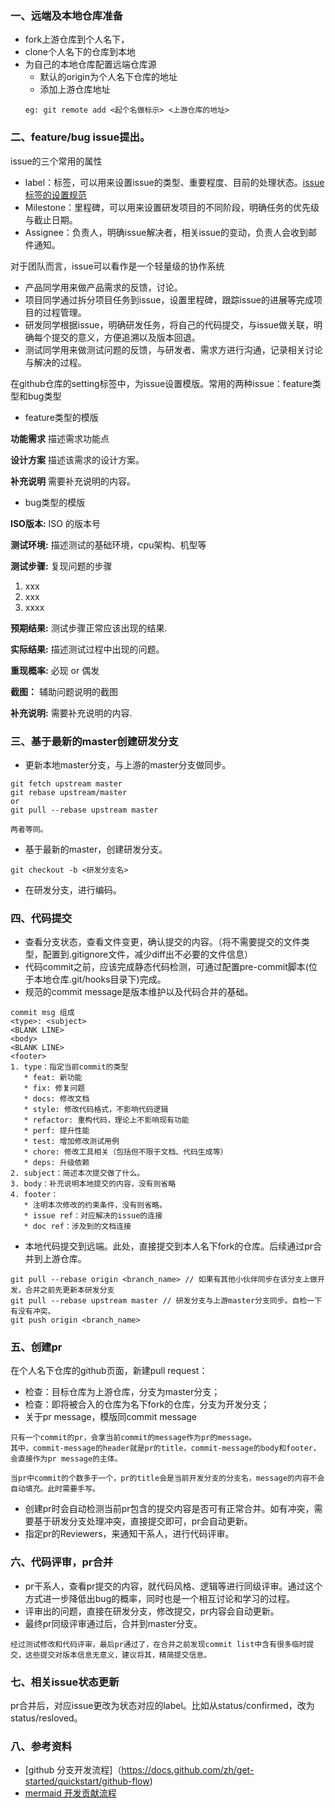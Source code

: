 ### 一、远端及本地仓库准备
* fork上游仓库到个人名下，
* clone个人名下的仓库到本地
* 为自己的本地仓库配置远端仓库源
   * 默认的origin为个人名下仓库的地址
   * 添加上游仓库地址
   ```
   eg: git remote add <起个名做标示> <上游仓库的地址>
   ```
### 二、feature/bug issue提出。
issue的三个常用的属性
* label：标签，可以用来设置issue的类型、重要程度、目前的处理状态。[issue 标签的设置规范](https://github.com/ukui/community/blob/master/zh_CN/issue_manage.md)
* Milestone：里程碑，可以用来设置研发项目的不同阶段，明确任务的优先级与截止日期。
* Assignee：负责人，明确issue解决者，相关issue的变动，负责人会收到邮件通知。

对于团队而言，issue可以看作是一个轻量级的协作系统
* 产品同学用来做产品需求的反馈，讨论。
* 项目同学通过拆分项目任务到issue，设置里程碑，跟踪issue的进展等完成项目的过程管理。
* 研发同学根据issue，明确研发任务，将自己的代码提交，与issue做关联，明确每个提交的意义，方便追溯以及版本回退。
* 测试同学用来做测试问题的反馈，与研发者、需求方进行沟通，记录相关讨论与解决的过程。

在github仓库的setting标签中，为issue设置模版。常用的两种issue：feature类型和bug类型
* feature类型的模版

**功能需求** 
描述需求功能点

**设计方案** 
描述该需求的设计方案。

**补充说明** 
需要补充说明的内容。


* bug类型的模版

**ISO版本:** ISO 的版本号

**测试环境:** 描述测试的基础环境，cpu架构、机型等

**测试步骤:** 复现问题的步骤
1. xxx
2. xxx
3. xxxx

**预期结果:** 测试步骤正常应该出现的结果.

**实际结果:** 描述测试过程中出现的问题。

**重现概率:** 必现 or 偶发

**截图：**
辅助问题说明的截图

**补充说明:** 需要补充说明的内容.

### 三、基于最新的master创建研发分支
* 更新本地master分支，与上游的master分支做同步。
```
git fetch upstream master
git rebase upstream/master
or
git pull --rebase upstream master

两者等同。
```
* 基于最新的master，创建研发分支。
```
git checkout -b <研发分支名>
```
* 在研发分支，进行编码。

### 四、代码提交
* 查看分支状态，查看文件变更，确认提交的内容。（将不需要提交的文件类型，配置到.gitignore文件，减少diff出不必要的文件信息）
* 代码commit之前，应该完成静态代码检测，可通过配置pre-commit脚本(位于本地仓库.git/hooks目录下)完成。
* 规范的commit message是版本维护以及代码合并的基础。
```
commit msg 组成
<type>: <subject>
<BLANK LINE>
<body>
<BLANK LINE>
<footer>
1. type：指定当前commit的类型
   * feat: 新功能
   * fix: 修复问题
   * docs: 修改文档
   * style: 修改代码格式，不影响代码逻辑
   * refactor: 重构代码，理论上不影响现有功能
   * perf: 提升性能
   * test: 增加修改测试用例
   * chore: 修改工具相关（包括但不限于文档、代码生成等）
   * deps: 升级依赖
2. subject：简述本次提交做了什么。
3. body：补充说明本地提交的内容，没有则省略
4. footer：
   * 注明本次修改的约束条件，没有则省略。
   * issue ref：对应解决的issue的连接
   * doc ref：涉及到的文档连接
```
* 本地代码提交到远端。此处，直接提交到本人名下fork的仓库。后续通过pr合并到上游仓库。
```
git pull --rebase origin <branch_name> // 如果有其他小伙伴同步在该分支上做开发，合并之前先更新本研发分支
git pull --rebase upstream master // 研发分支与上游master分支同步。自检一下有没有冲突。
git push origin <branch_name>
```

### 五、创建pr
在个人名下仓库的github页面，新建pull request：
* 检查：目标仓库为上游仓库，分支为master分支；
* 检查：即将被合入的仓库为名下fork的仓库，分支为开发分支；
* 关于pr message，模版同commit message
```
只有一个commit的pr，会拿当前commit的message作为pr的message。
其中，commit-message的header就是pr的title，commit-message的body和footer，会直接作为pr message的主体。

当pr中commit的个数多于一个，pr的title会是当前开发分支的分支名，message的内容不会自动填充。此时需要手写。
```
* 创建pr时会自动检测当前pr包含的提交内容是否可有正常合并。如有冲突，需要基于研发分支处理冲突，直接提交即可，pr会自动更新。
* 指定pr的Reviewers，来通知干系人，进行代码评审。
### 六、代码评审，pr合并
* pr干系人，查看pr提交的内容，就代码风格、逻辑等进行同级评审。通过这个方式进一步降低出bug的概率，同时也是一个相互讨论和学习的过程。
* 评审出的问题，直接在研发分支，修改提交，pr内容会自动更新。
* 最终pr同级评审通过后，合并到master分支。
```
经过测试修改和代码评审，最后pr通过了，在合并之前发现commit list中含有很多临时提交，这些提交对版本信息无意义，建议将其，精简提交信息。
```
### 七、相关issue状态更新
pr合并后，对应issue更改为状态对应的label。比如从status/confirmed，改为status/resloved。

### 八、参考资料
+ [github 分支开发流程]（https://docs.github.com/zh/get-started/quickstart/github-flow)
+ [mermaid 开发贡献流程](https://docs.github.com/zh/get-started/quickstart/github-flow)


